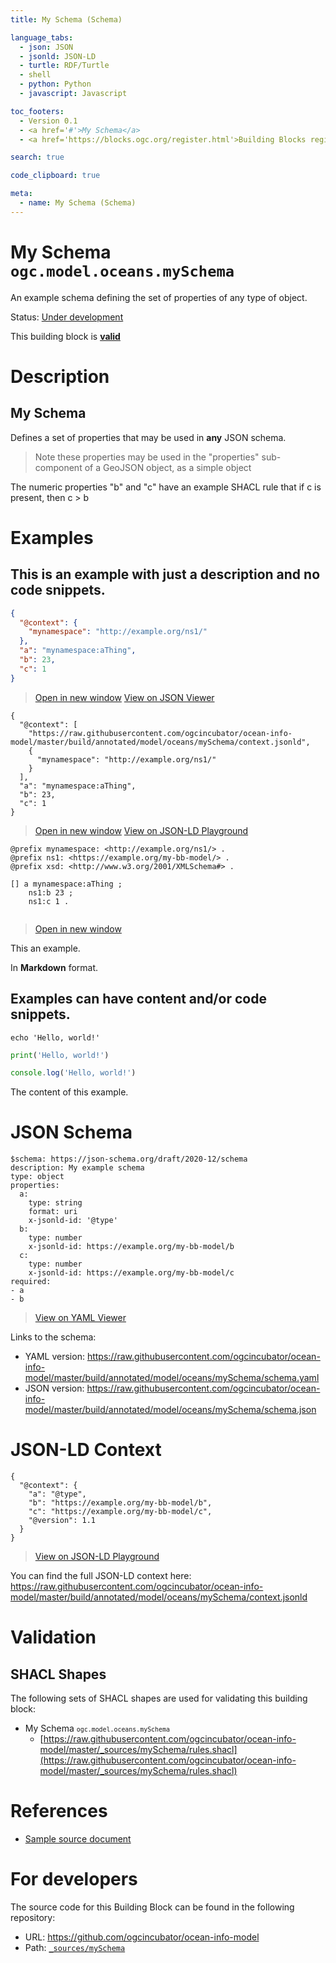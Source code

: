 ```yaml
---
title: My Schema (Schema)

language_tabs:
  - json: JSON
  - jsonld: JSON-LD
  - turtle: RDF/Turtle
  - shell
  - python: Python
  - javascript: Javascript

toc_footers:
  - Version 0.1
  - <a href='#'>My Schema</a>
  - <a href='https://blocks.ogc.org/register.html'>Building Blocks register</a>

search: true

code_clipboard: true

meta:
  - name: My Schema (Schema)
---
```



# My Schema `ogc.model.oceans.mySchema`

An example schema defining the set of properties of any type of object.

<p class="status">
    <span data-rainbow-uri="http://www.opengis.net/def/status">Status</span>:
    <a href="http://www.opengis.net/def/status/under-development" target="_blank" data-rainbow-uri>Under development</a>
</p>

<aside class="success">
This building block is <strong><a href="https://github.com/ogcincubator/ocean-info-model/blob/master/build/tests/model/oceans/mySchema/" target="_blank">valid</a></strong>
</aside>

# Description

## My Schema

Defines a set of properties that may be used in **any** JSON schema.

> Note these properties may be used in the "properties" sub-component of a GeoJSON object, as a simple object

The numeric properties "b" and "c" have an example SHACL rule that if c is present, then c > b
# Examples

## This is an example with just a description and no code snippets.



```json
{
  "@context": {
    "mynamespace": "http://example.org/ns1/"
  },
  "a": "mynamespace:aThing",
  "b": 23,
  "c": 1
}


```

<blockquote class="lang-specific json">
  <p class="example-links">
    <a target="_blank" href="https://raw.githubusercontent.com/ogcincubator/ocean-info-model/master/build/tests/model/oceans/mySchema/example_1_1.json">Open in new window</a>
    <a target="_blank" href="https://avillar.github.io/TreedocViewer/?dataParser=json&amp;dataUrl=https%3A%2F%2Fraw.githubusercontent.com%2Fogcincubator%2Focean-info-model%2Fmaster%2Fbuild%2Ftests%2Fmodel%2Foceans%2FmySchema%2Fexample_1_1.json&amp;expand=2&amp;option=%7B%22showTable%22%3A+false%7D">View on JSON Viewer</a></p>
</blockquote>




```jsonld
{
  "@context": [
    "https://raw.githubusercontent.com/ogcincubator/ocean-info-model/master/build/annotated/model/oceans/mySchema/context.jsonld",
    {
      "mynamespace": "http://example.org/ns1/"
    }
  ],
  "a": "mynamespace:aThing",
  "b": 23,
  "c": 1
}
```

<blockquote class="lang-specific jsonld">
  <p class="example-links">
    <a target="_blank" href="https://raw.githubusercontent.com/ogcincubator/ocean-info-model/master/build/tests/model/oceans/mySchema/example_1_1.jsonld">Open in new window</a>
    <a target="_blank" href="https://json-ld.org/playground/#json-ld=https%3A%2F%2Fraw.githubusercontent.com%2Fogcincubator%2Focean-info-model%2Fmaster%2Fbuild%2Ftests%2Fmodel%2Foceans%2FmySchema%2Fexample_1_1.jsonld">View on JSON-LD Playground</a>
</blockquote>




```turtle
@prefix mynamespace: <http://example.org/ns1/> .
@prefix ns1: <https://example.org/my-bb-model/> .
@prefix xsd: <http://www.w3.org/2001/XMLSchema#> .

[] a mynamespace:aThing ;
    ns1:b 23 ;
    ns1:c 1 .


```

<blockquote class="lang-specific turtle">
  <p class="example-links">
    <a target="_blank" href="https://raw.githubusercontent.com/ogcincubator/ocean-info-model/master/build/tests/model/oceans/mySchema/example_1_1.ttl">Open in new window</a>
</blockquote>


This an example.

In **Markdown** format.


## Examples can have content and/or code snippets.



```shell
echo 'Hello, world!'
```



```python
print('Hello, world!')
```



```javascript
console.log('Hello, world!')
```

The content of this example. 


# JSON Schema

```yaml--schema
$schema: https://json-schema.org/draft/2020-12/schema
description: My example schema
type: object
properties:
  a:
    type: string
    format: uri
    x-jsonld-id: '@type'
  b:
    type: number
    x-jsonld-id: https://example.org/my-bb-model/b
  c:
    type: number
    x-jsonld-id: https://example.org/my-bb-model/c
required:
- a
- b

```

> <a target="_blank" href="https://avillar.github.io/TreedocViewer/?dataParser=yaml&amp;dataUrl=https%3A%2F%2Fraw.githubusercontent.com%2Fogcincubator%2Focean-info-model%2Fmaster%2Fbuild%2Fannotated%2Fmodel%2Foceans%2FmySchema%2Fschema.yaml&amp;expand=2&amp;option=%7B%22showTable%22%3A+false%7D">View on YAML Viewer</a>

Links to the schema:

* YAML version: <a href="https://raw.githubusercontent.com/ogcincubator/ocean-info-model/master/build/annotated/model/oceans/mySchema/schema.yaml" target="_blank">https://raw.githubusercontent.com/ogcincubator/ocean-info-model/master/build/annotated/model/oceans/mySchema/schema.yaml</a>
* JSON version: <a href="https://raw.githubusercontent.com/ogcincubator/ocean-info-model/master/build/annotated/model/oceans/mySchema/schema.json" target="_blank">https://raw.githubusercontent.com/ogcincubator/ocean-info-model/master/build/annotated/model/oceans/mySchema/schema.json</a>


# JSON-LD Context

```json--ldContext
{
  "@context": {
    "a": "@type",
    "b": "https://example.org/my-bb-model/b",
    "c": "https://example.org/my-bb-model/c",
    "@version": 1.1
  }
}
```

> <a target="_blank" href="https://json-ld.org/playground/#json-ld=https%3A%2F%2Fraw.githubusercontent.com%2Fogcincubator%2Focean-info-model%2Fmaster%2Fbuild%2Fannotated%2Fmodel%2Foceans%2FmySchema%2Fcontext.jsonld">View on JSON-LD Playground</a>

You can find the full JSON-LD context here:
<a href="https://raw.githubusercontent.com/ogcincubator/ocean-info-model/master/build/annotated/model/oceans/mySchema/context.jsonld" target="_blank">https://raw.githubusercontent.com/ogcincubator/ocean-info-model/master/build/annotated/model/oceans/mySchema/context.jsonld</a>

# Validation

## SHACL Shapes

The following sets of SHACL shapes are used for validating this building block:

* My Schema <small><code>ogc.model.oceans.mySchema</code></small>
  * [https://raw.githubusercontent.com/ogcincubator/ocean-info-model/master/_sources/mySchema/rules.shacl](https://raw.githubusercontent.com/ogcincubator/ocean-info-model/master/_sources/mySchema/rules.shacl)

# References

* [Sample source document](https://example.com/sources/1)

# For developers

The source code for this Building Block can be found in the following repository:

* URL: <a href="https://github.com/ogcincubator/ocean-info-model" target="_blank">https://github.com/ogcincubator/ocean-info-model</a>
* Path:
<code><a href="https://github.com/ogcincubator/ocean-info-model/blob/HEAD/_sources/mySchema" target="_blank">_sources/mySchema</a></code>

